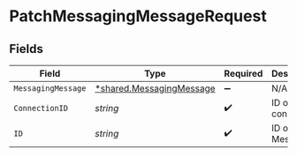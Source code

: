 # PatchMessagingMessageRequest


## Fields

| Field                                                                      | Type                                                                       | Required                                                                   | Description                                                                |
| -------------------------------------------------------------------------- | -------------------------------------------------------------------------- | -------------------------------------------------------------------------- | -------------------------------------------------------------------------- |
| `MessagingMessage`                                                         | [*shared.MessagingMessage](../../../pkg/models/shared/messagingmessage.md) | :heavy_minus_sign:                                                         | N/A                                                                        |
| `ConnectionID`                                                             | *string*                                                                   | :heavy_check_mark:                                                         | ID of the connection                                                       |
| `ID`                                                                       | *string*                                                                   | :heavy_check_mark:                                                         | ID of the Message                                                          |